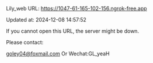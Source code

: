 Lily_web URL: https://1047-61-165-102-156.ngrok-free.app

Updated at: 2024-12-08 14:57:52

If you cannot open this URL, the server might be down.

Please contact: 

goley04@foxmail.com Or Wechat:GL_yeaH